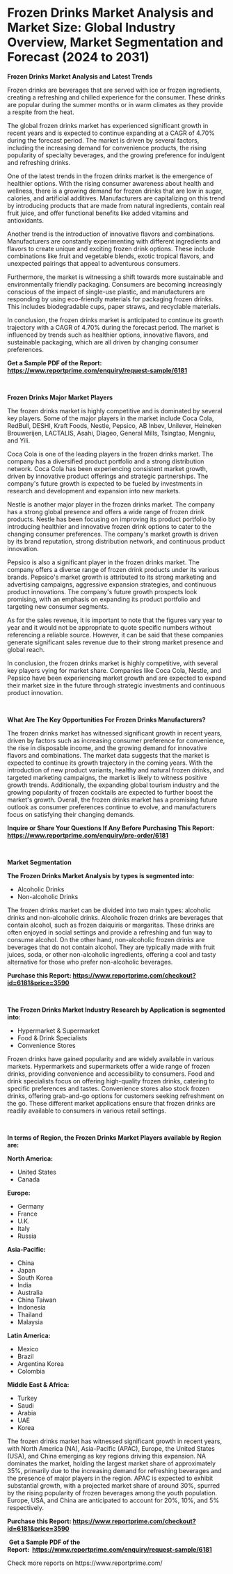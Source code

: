 <p><h1>Frozen Drinks Market Analysis and Market Size: Global Industry Overview, Market Segmentation and Forecast (2024 to 2031)</h1></p><p><strong>Frozen Drinks Market Analysis and Latest Trends</strong></p>
<p><p>Frozen drinks are beverages that are served with ice or frozen ingredients, creating a refreshing and chilled experience for the consumer. These drinks are popular during the summer months or in warm climates as they provide a respite from the heat.</p><p>The global frozen drinks market has experienced significant growth in recent years and is expected to continue expanding at a CAGR of 4.70% during the forecast period. The market is driven by several factors, including the increasing demand for convenience products, the rising popularity of specialty beverages, and the growing preference for indulgent and refreshing drinks.</p><p>One of the latest trends in the frozen drinks market is the emergence of healthier options. With the rising consumer awareness about health and wellness, there is a growing demand for frozen drinks that are low in sugar, calories, and artificial additives. Manufacturers are capitalizing on this trend by introducing products that are made from natural ingredients, contain real fruit juice, and offer functional benefits like added vitamins and antioxidants.</p><p>Another trend is the introduction of innovative flavors and combinations. Manufacturers are constantly experimenting with different ingredients and flavors to create unique and exciting frozen drink options. These include combinations like fruit and vegetable blends, exotic tropical flavors, and unexpected pairings that appeal to adventurous consumers.</p><p>Furthermore, the market is witnessing a shift towards more sustainable and environmentally friendly packaging. Consumers are becoming increasingly conscious of the impact of single-use plastic, and manufacturers are responding by using eco-friendly materials for packaging frozen drinks. This includes biodegradable cups, paper straws, and recyclable materials.</p><p>In conclusion, the frozen drinks market is anticipated to continue its growth trajectory with a CAGR of 4.70% during the forecast period. The market is influenced by trends such as healthier options, innovative flavors, and sustainable packaging, which are all driven by changing consumer preferences.</p></p>
<p><strong>Get a Sample PDF of the Report:&nbsp; <a href="https://www.reportprime.com/enquiry/request-sample/6181">https://www.reportprime.com/enquiry/request-sample/6181</a></strong></p>
<p>&nbsp;</p>
<p><strong>Frozen Drinks Major Market Players</strong></p>
<p><p>The frozen drinks market is highly competitive and is dominated by several key players. Some of the major players in the market include Coca Cola, RedBull, DESHI, Kraft Foods, Nestle, Pepsico, AB Inbev, Unilever, Heineken Brouwerijen, LACTALIS, Asahi, Diageo, General Mills, Tsingtao, Mengniu, and Yili.</p><p>Coca Cola is one of the leading players in the frozen drinks market. The company has a diversified product portfolio and a strong distribution network. Coca Cola has been experiencing consistent market growth, driven by innovative product offerings and strategic partnerships. The company's future growth is expected to be fueled by investments in research and development and expansion into new markets. </p><p>Nestle is another major player in the frozen drinks market. The company has a strong global presence and offers a wide range of frozen drink products. Nestle has been focusing on improving its product portfolio by introducing healthier and innovative frozen drink options to cater to the changing consumer preferences. The company's market growth is driven by its brand reputation, strong distribution network, and continuous product innovation.</p><p>Pepsico is also a significant player in the frozen drinks market. The company offers a diverse range of frozen drink products under its various brands. Pepsico's market growth is attributed to its strong marketing and advertising campaigns, aggressive expansion strategies, and continuous product innovations. The company's future growth prospects look promising, with an emphasis on expanding its product portfolio and targeting new consumer segments.</p><p>As for the sales revenue, it is important to note that the figures vary year to year and it would not be appropriate to quote specific numbers without referencing a reliable source. However, it can be said that these companies generate significant sales revenue due to their strong market presence and global reach.</p><p>In conclusion, the frozen drinks market is highly competitive, with several key players vying for market share. Companies like Coca Cola, Nestle, and Pepsico have been experiencing market growth and are expected to expand their market size in the future through strategic investments and continuous product innovation.</p></p>
<p>&nbsp;</p>
<p><strong>What Are The Key Opportunities For Frozen Drinks Manufacturers?</strong></p>
<p><p>The frozen drinks market has witnessed significant growth in recent years, driven by factors such as increasing consumer preference for convenience, the rise in disposable income, and the growing demand for innovative flavors and combinations. The market data suggests that the market is expected to continue its growth trajectory in the coming years. With the introduction of new product variants, healthy and natural frozen drinks, and targeted marketing campaigns, the market is likely to witness positive growth trends. Additionally, the expanding global tourism industry and the growing popularity of frozen cocktails are expected to further boost the market's growth. Overall, the frozen drinks market has a promising future outlook as consumer preferences continue to evolve, and manufacturers focus on satisfying their changing demands.</p></p>
<p><strong>Inquire or Share Your Questions If Any Before Purchasing This Report: <a href="https://www.reportprime.com/enquiry/pre-order/6181">https://www.reportprime.com/enquiry/pre-order/6181</a></strong></p>
<p>&nbsp;</p>
<p><strong>Market Segmentation</strong></p>
<p><strong>The Frozen Drinks Market Analysis by types is segmented into:</strong></p>
<p><ul><li>Alcoholic Drinks</li><li>Non-alcoholic Drinks</li></ul></p>
<p><p>The frozen drinks market can be divided into two main types: alcoholic drinks and non-alcoholic drinks. Alcoholic frozen drinks are beverages that contain alcohol, such as frozen daiquiris or margaritas. These drinks are often enjoyed in social settings and provide a refreshing and fun way to consume alcohol. On the other hand, non-alcoholic frozen drinks are beverages that do not contain alcohol. They are typically made with fruit juices, soda, or other non-alcoholic ingredients, offering a cool and tasty alternative for those who prefer non-alcoholic beverages.</p></p>
<p><strong>Purchase this Report:&nbsp;<a href="https://www.reportprime.com/checkout?id=6181&price=3590">https://www.reportprime.com/checkout?id=6181&price=3590</a></strong></p>
<p>&nbsp;</p>
<p><strong>The Frozen Drinks Market Industry Research by Application is segmented into:</strong></p>
<p><ul><li>Hypermarket & Supermarket</li><li>Food & Drink Specialists</li><li>Convenience Stores</li></ul></p>
<p><p>Frozen drinks have gained popularity and are widely available in various markets. Hypermarkets and supermarkets offer a wide range of frozen drinks, providing convenience and accessibility to consumers. Food and drink specialists focus on offering high-quality frozen drinks, catering to specific preferences and tastes. Convenience stores also stock frozen drinks, offering grab-and-go options for customers seeking refreshment on the go. These different market applications ensure that frozen drinks are readily available to consumers in various retail settings.</p></p>
<p>&nbsp;</p>
<p><strong>In terms of Region, the Frozen Drinks Market Players available by Region are:</strong></p>
<p>
    <p> <strong> North America: </strong>
        <ul>
            <li>United States</li>
            <li>Canada</li>
        </ul>
        </p> 
    <p> <strong> Europe: </strong>
        <ul>
            <li>Germany</li>
            <li>France</li>
            <li>U.K.</li>
            <li>Italy</li>
            <li>Russia</li>
        </ul>
        </p> 
    <p> <strong> Asia-Pacific: </strong>
        <ul>
            <li>China</li>
            <li>Japan</li>
            <li>South Korea</li>
            <li>India</li>
            <li>Australia</li>
            <li>China Taiwan</li>
            <li>Indonesia</li>
            <li>Thailand</li>
            <li>Malaysia</li>
        </ul>
        </p> 
    <p> <strong> Latin America: </strong>
        <ul>
            <li>Mexico</li>
            <li>Brazil</li>
            <li>Argentina Korea</li>
            <li>Colombia</li>
        </ul>
        </p> 
    <p> <strong> Middle East & Africa: </strong>
        <ul>
            <li>Turkey</li>
            <li>Saudi</li>
            <li>Arabia</li>
            <li>UAE</li>
            <li>Korea</li>
        </ul>
    </p>
    </p>
<p><p>The frozen drinks market has witnessed significant growth in recent years, with North America (NA), Asia-Pacific (APAC), Europe, the United States (USA), and China emerging as key regions driving this expansion. NA dominates the market, holding the largest market share of approximately 35%, primarily due to the increasing demand for refreshing beverages and the presence of major players in the region. APAC is expected to exhibit substantial growth, with a projected market share of around 30%, spurred by the rising popularity of frozen beverages among the youth population. Europe, USA, and China are anticipated to account for 20%, 10%, and 5% respectively.</p></p>
<p><strong>Purchase this Report: <a href="https://www.reportprime.com/checkout?id=6181&price=3590">https://www.reportprime.com/checkout?id=6181&price=3590</a></strong></p>
<p>&nbsp;<strong>Get a Sample PDF of the Report:&nbsp;&nbsp;<a href="https://www.reportprime.com/enquiry/request-sample/6181">https://www.reportprime.com/enquiry/request-sample/6181</a></strong></p>
<p><strong></strong></p>
<p>Check more reports on https://www.reportprime.com/</p>